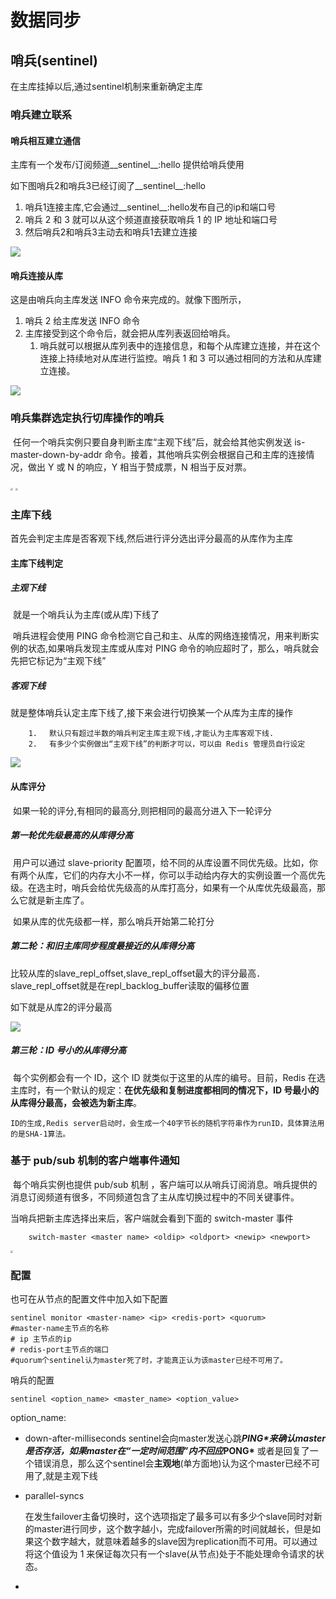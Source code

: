 # 数据同步

## 哨兵(sentinel)

在主库挂掉以后,通过sentinel机制来重新确定主库

### 哨兵建立联系

#### 哨兵相互建立通信

主库有一个发布/订阅频道\_\_sentinel\_\_:hello 提供给哨兵使用

如下图哨兵2和哨兵3已经订阅了\_\_sentinel\_\_:hello

1. 哨兵1连接主库,它会通过\_\_sentinel\_\_:hello发布自己的ip和端口号
2. 哨兵 2 和 3 就可以从这个频道直接获取哨兵 1 的 IP 地址和端口号
3. 然后哨兵2和哨兵3主动去和哨兵1去建立连接

![](https://gitee.com/zhangmengless/images/raw/master/img/redis_%E5%93%A8%E5%85%B5_02.jpeg)

#### 哨兵连接从库

这是由哨兵向主库发送 INFO 命令来完成的。就像下图所示，

1. 哨兵 2 给主库发送 INFO 命令
2. 主库接受到这个命令后，就会把从库列表返回给哨兵。
   1. 哨兵就可以根据从库列表中的连接信息，和每个从库建立连接，并在这个连接上持续地对从库进行监控。哨兵 1 和 3 可以通过相同的方法和从库建立连接。

![](https://gitee.com/zhangmengless/images/raw/master/img/redis_%E5%93%A8%E5%85%B5_03.jpeg)

### 哨兵集群选定执行切库操作的哨兵

​		任何一个哨兵实例只要自身判断主库“主观下线”后，就会给其他实例发送 is-master-down-by-addr 命令。接着，其他哨兵实例会根据自己和主库的连接情况，做出 Y 或 N 的响应，Y 相当于赞成票，N 相当于反对票。

<img src="https://gitee.com/zhangmengless/images/raw/master/img/redis_%E5%93%A8%E5%85%B5_07.jpeg" style="zoom: 25%;" />

<img src="https://gitee.com/zhangmengless/images/raw/master/img/redis_%E5%93%A8%E5%85%B5_06.jpeg" style="zoom: 25%;" />



### 主库下线

​		首先会判定主库是否客观下线,然后进行评分选出评分最高的从库作为主库

#### 	主库下线判定

##### 主观下线

​	就是一个哨兵认为主库(或从库)下线了	

​	哨兵进程会使用 PING 命令检测它自己和主、从库的网络连接情况，用来判断实例的状态,如果哨兵发现主库或从库对 PING 命令的响应超时了，那么，哨兵就会先把它标记为“主观下线”

##### 客观下线

​		就是整体哨兵认定主库下线了,接下来会进行切换某一个从库为主库的操作

		1. 　默认只有超过半数的哨兵判定主库主观下线,才能认为主库客观下线.
  		2. 　有多少个实例做出“主观下线”的判断才可以，可以由 Redis 管理员自行设定　

![](https://gitee.com/zhangmengless/images/raw/master/img/redis_%E5%93%A8%E5%85%B5_05.jpeg)

#### 从库评分

​	如果一轮的评分,有相同的最高分,则把相同的最高分进入下一轮评分

##### 第一轮优先级最高的从库得分高

​		用户可以通过 slave-priority 配置项，给不同的从库设置不同优先级。比如，你有两个从库，它们的内存大小不一样，你可以手动给内存大的实例设置一个高优先级。在选主时，哨兵会给优先级高的从库打高分，如果有一个从库优先级最高，那么它就是新主库了。

​		如果从库的优先级都一样，那么哨兵开始第二轮打分

##### 第二轮：和旧主库同步程度最接近的从库得分高

比较从库的slave_repl_offset,slave_repl_offset最大的评分最高．slave_repl_offset就是在repl_backlog_buffer读取的偏移位置

如下就是从库2的评分最高

![](https://gitee.com/zhangmengless/images/raw/master/img/redis_%E5%93%A8%E5%85%B5_04.jpeg)

##### 第三轮：ID 号小的从库得分高

​		每个实例都会有一个 ID，这个 ID 就类似于这里的从库的编号。目前，Redis 在选主库时，有一个默认的规定：**在优先级和复制进度都相同的情况下，ID 号最小的从库得分最高，会被选为新主库**。

 	ID的生成,Redis server启动时，会生成一个40字节长的随机字符串作为runID，具体算法用的是SHA-1算法。

### 基于 pub/sub 机制的客户端事件通知

​		每个哨兵实例也提供 pub/sub 机制	，客户端可以从哨兵订阅消息。哨兵提供的消息订阅频道有很多，不同频道包含了主从库切换过程中的不同关键事件。

当哨兵把新主库选择出来后，客户端就会看到下面的 switch-master 事件

```
	switch-master <master name> <oldip> <oldport> <newip> <newport>
```



<img src="/home/zhangmeng/%E5%9B%BE%E7%89%87/redis/redis_%E5%93%A8%E5%85%B5_08.jpeg" style="zoom:25%;" />

### 配置

也可在从节点的配置文件中加入如下配置

```
sentinel monitor <master-name> <ip> <redis-port> <quorum>
#master-name主节点的名称
# ip 主节点的ip
# redis-port主节点的端口
#quorum个sentinel认为master死了时，才能真正认为该master已经不可用了。
```

哨兵的配置

```
sentinel <option_name> <master_name> <option_value>
```

option_name:

- down-after-milliseconds
  	sentinel会向master发送心跳***PING\***来确认master是否存活，如果master在**“一定时间范围”**内不回应***PONG\*** 或者是回复了一个错误消息，那么这个sentinel会**主观地**(单方面地)认为这个master已经不可用了,就是主观下线

- parallel-syncs

  ​	在发生failover主备切换时，这个选项指定了最多可以有多少个slave同时对新的master进行同步，这个数字越小，完成failover所需的时间就越长，但是如果这个数字越大，就意味着越多的slave因为replication而不可用。可以通过将这个值设为 1 来保证每次只有一个slave(从节点)处于不能处理命令请求的状态。

- 

​	